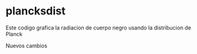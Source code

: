 # plancksdist
Este codigo grafica la radiacion de cuerpo negro usando la distribucion de Planck

Nuevos cambios
